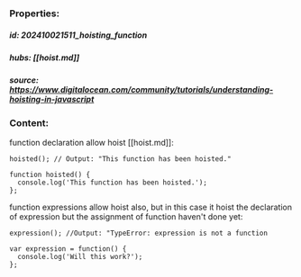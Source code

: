 ### Properties:


##### id: 202410021511_hoisting_function
##### hubs: [[hoist.md]]
##### source: https://www.digitalocean.com/community/tutorials/understanding-hoisting-in-javascript


### Content:

function declaration allow hoist [[hoist.md]]:
```
hoisted(); // Output: "This function has been hoisted."

function hoisted() {
  console.log('This function has been hoisted.');
};
```
function expressions allow hoist also, but in this case it hoist the declaration of expression but the assignment of function haven't done yet:
```
expression(); //Output: "TypeError: expression is not a function

var expression = function() {
  console.log('Will this work?');
};
```
